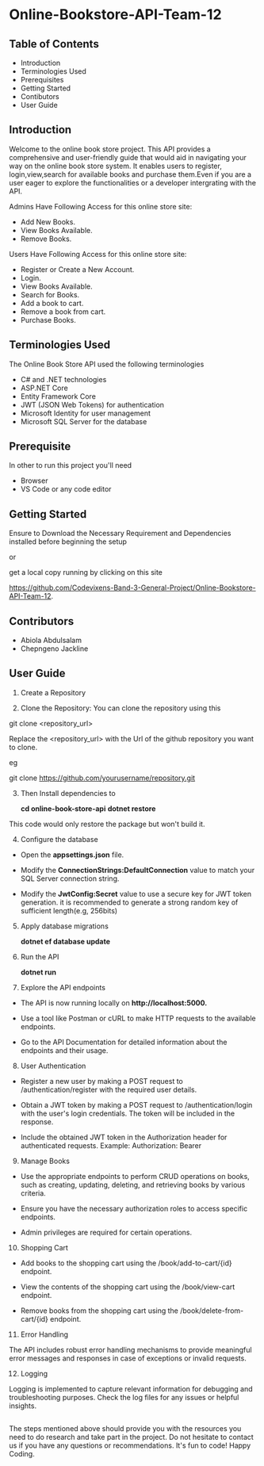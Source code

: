 # Online-Bookstore-API-Team-12

## Table of Contents
* Introduction
* Terminologies Used
* Prerequisites
* Getting Started
* Contibutors
* User Guide


## Introduction

Welcome to the online book store project. This API provides a comprehensive and user-friendly guide that would aid in navigating your way on the online book store system. It enables users to register, login,view,search for available books and purchase them.Even if you are a user eager to explore the functionalities or a developer intergrating with the API.

Admins Have Following Access for this online store site:
* Add New Books.
* View Books Available.
* Remove Books.

Users Have Following Access for this online store site:
* Register or Create a New Account.
* Login.
* View Books Available.
* Search for Books. 
* Add a book to cart.
* Remove a book from cart.
* Purchase Books.

## Terminologies Used

The Online Book Store API used the following terminologies 

* C# and .NET technologies
* ASP.NET Core
* Entity Framework Core
* JWT (JSON Web Tokens) for authentication
* Microsoft Identity for user management
* Microsoft SQL Server for the database

## Prerequisite

In other to run this project you'll need 
* Browser
* VS Code or any code editor


## Getting Started

Ensure to Download the Necessary Requirement and Dependencies installed before beginning the setup 

or

get a local copy running by clicking on this site

https://github.com/Codevixens-Band-3-General-Project/Online-Bookstore-API-Team-12.



## Contributors
* Abiola Abdulsalam		
* Chepngeno Jackline

## User Guide

1. Create a Repository 

2. Clone the Repository:
You can clone the repository using this 

git clone <repository_url> 


   Replace the <repository_url> with the Url of the github repository you want to clone.

   eg 

   git clone https://github.com/yourusername/repository.git

3. Then Install dependencies to
    
   **cd online-book-store-api** 
   **dotnet restore** 

  This code would only restore the package but won't build it.

4. Configure the database

* Open the **appsettings.json** file. 

* Modify the **ConnectionStrings:DefaultConnection** value to match your SQL Server connection string.

* Modify the **JwtConfig:Secret** value to use a secure key for JWT token generation. it is recommended to generate a strong random key of sufficient length(e.g, 256bits)

5. Apply database migrations
   
   **dotnet ef database update**

6. Run the API
   
   **dotnet run**

7. Explore the API endpoints
   
* The API is now running locally on **http://localhost:5000.**

* Use a tool like Postman or cURL to make HTTP requests to the available endpoints. 

* Go to the API Documentation for detailed information about the endpoints and their usage.


8. User Authentication
    
* Register a new user by making a POST request to /authentication/register with the required user details.
  
* Obtain a JWT token by making a POST request to /authentication/login with the user's login credentials. The token will be included in the response.
  
* Include the obtained JWT token in the Authorization header for authenticated requests. Example: Authorization: Bearer <token>


9. Manage Books
    
* Use the appropriate endpoints to perform CRUD operations on books, such as creating, updating, deleting, and retrieving books by various criteria.
  
* Ensure you have the necessary authorization roles to access specific endpoints.
  
* Admin privileges are required for certain operations.

10. Shopping Cart
    
* Add books to the shopping cart using the /book/add-to-cart/{id} endpoint.

* View the contents of the shopping cart using the  /book/view-cart endpoint.
  
* Remove books from the shopping cart using the /book/delete-from-cart/{id} endpoint.
  
11. Error Handling
    
The API includes robust error handling mechanisms to provide meaningful error messages and responses in case of exceptions or invalid requests.

12. Logging

Logging is implemented to capture relevant information for debugging and troubleshooting purposes. Check the log files for any issues or helpful insights.

## 
The steps mentioned above should provide you with the resources you need to do research and take part in the project. 
Do not hesitate to contact us if you have any questions or recommendations. It's fun to code!
Happy Coding.

